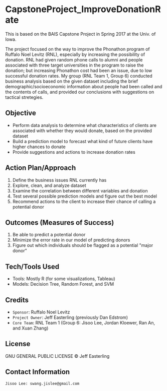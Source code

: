 # CapstoneProject_ImproveDonationRate

This is based on the BAIS Capstone Project in Spring 2017 at the Univ. of Iowa.

The project focused on the way to improve the Phonathon program of Ruffalo Noel
Levitz (RNL), especially by increasing the possibility of donation. RNL had 
given random phone calls to alumni and people associated with three target 
universities in the program to raise the donation; but increasing Phonathon 
cost had been an issue, due to low successful donation rates. My group (RNL 
Team 1, Group 6) conducted business analysis based on the given dataset 
including the brief demographic/socioeconomic information about people had been
called and the contents of calls, and provided our conclusions with suggestions
on tactical stretegies.

## Objective
- Perform data analysis to determine what characteristics of clients are 
associated with whether they would donate, based on the provided dataset
- Build a prediction model to forecast what kind of future clients have higher
chances to donate
- Provide suggestions and actions to increase donation rates

## Action Plan/Approach
1. Define the business issues RNL currently has
2. Explore, clean, and analyze dataset
3. Examine the correlation between different variables and donation
4. Test several possible prediction models and figure out the best model
5. Recommend actions to the client to increase their chance of calling a 
potential donor

## Outcomes (Measures of Success)
1. Be able to predict a potential donor
2. Minimize the error rate in our model of predicting donors
3. Figure out which individuals should be flagged as a potential "major donor"

## Tech/Tools Used
- Tools: Mostly R (for some visualizations, Tableau)
- Models: Decision Tree, Random Forest, and SVM

## Credits
- `Sponsor`: Ruffalo Noel Levitz 
- `Project Owner`: Jeff Easterling (previously Dan Edstrom) 
- `Core Team`: RNL Team 1 (Group 6: Jisoo Lee, Jordan Kloewer, Ran An, and Xuan
Zhang)

## License
GNU GENERAL PUBLIC LICENSE © Jeff Easterling 

## Contact Information
`Jisoo Lee: swang.jislee@gmail.com`
